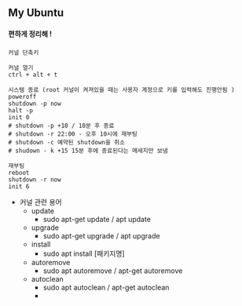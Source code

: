 ## My Ubuntu

#### 편하게 정리해 !


```
커널 단축키

커널 열기
ctrl + alt + t

시스템 종료 (root 커널이 켜져있을 때는 사용자 계정으로 키를 입력해도 진행안됨 )
poweroff
shutdown -p now
halt -p
init 0
# shutdown -p +10 / 10분 후 종료
# shutdown -r 22:00 - 오후 10시에 재부팅
# shutdown -c 예약된 shutdown을 취소
# shudown - k +15 15분 후에 종료된다는 메세지만 보냄

재부팅
reboot
shutdown -r now
init 6

```

- 커널 관련 용어
  - update
    - sudo apt-get update / apt update
  - upgrade
    - sudo apt-get upgrade / apt upgrade
  - install
    - sudo apt install [패키지명]
  - autoremove
    - sudo apt autoremove / apt-get autoremove
  - autoclean
    - sudo apt autoclean / apt-get autoclean
    - 
